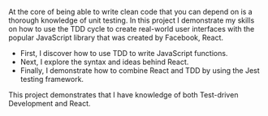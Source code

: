 At the core of being able to write clean code that you can depend on is a thorough knowledge of unit testing. In this project  I demonstrate my skills on  how to use the TDD cycle to create real-world user interfaces with the popular JavaScript library that was created by Facebook, React. 
- First, I discover how to use TDD to write JavaScript functions. 
- Next, I explore the syntax and ideas behind React. 
- Finally, I demonstrate  how to combine React and TDD by using the Jest testing framework. 

This project demonstrates that I have  knowledge of both Test-driven Development and React.
